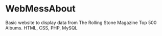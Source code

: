 # WebMessAbout
 Basic website to display data from The Rolling Stone Magazine Top 500 Albums. HTML, CSS, PHP, MySQL
